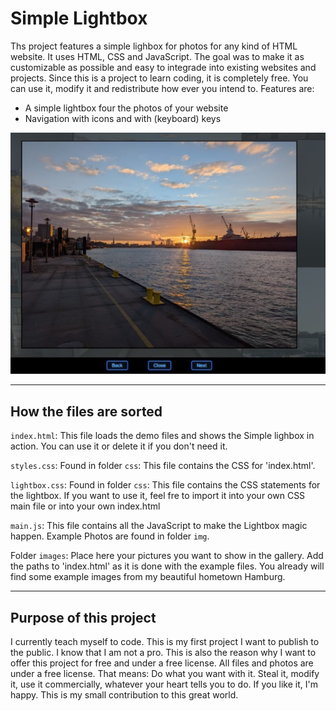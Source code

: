 # Simple Lightbox

Ths project features a simple lighbox for photos for any kind of HTML website. It uses HTML, CSS and JavaScript. The goal was to make it as customizable as possible and easy to integrade into existing websites and projects. Since this is a project to learn coding, it is completely free. You can use it, modify it and redistribute how ever you intend to. Features are:

* A simple lightbox four the photos of your website
* Navigation with icons and with (keyboard) keys

![SimpleLightBox Screenshot](./screenshots/SimpleLightboxjpg.jpg)

___
## How the files are sorted

`index.html`: This file loads the demo files and shows the Simple lighbox in action. You can use it or delete it if you don't need it.

`styles.css`: Found in folder `css`: This file contains the CSS for 'index.html'. 

`lightbox.css`: Found in folder `css`: This file contains the CSS statements for the lightbox. If you want to use it, feel fre to import it into your own CSS main file or into your own index.html

`main.js`: This file contains all the JavaScript to make the Lightbox magic happen. 
Example Photos are found in folder `img`. 

Folder `images`: Place here your pictures you want to show in the gallery. Add the paths to 'index.html' as it is done with the example files. You already will find some example images from my beautiful hometown Hamburg.  

___
## Purpose of this project

I currently teach myself to code. This is my first project I want to publish to the public. I know that I am not a pro. This is also the reason why I want to offer this project for free and under a free license. All files and photos are under a free license. That means: Do what you want with it. Steal it, modify it, use it commercially, whatever your heart tells you to do. If you like it, I'm happy. This is my small contribution to this great world. 
